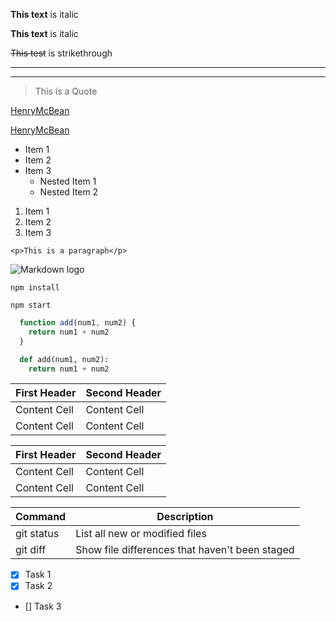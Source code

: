 <!-- Strong -->
**This text** is italic

__This text__ is italic

<!-- strikethrough -->
~~This test~~ is strikethrough

<!-- Horizonatl Rule -->
---
___

<!-- Block Quotes -->
> This is a Quote


<!-- Links -->
[HenryMcBean](henrymcbean.com)

[HenryMcBean](henrymcbean.com "Henry McBean")


<!-- UL -->
* Item 1
* Item 2
* Item 3
  * Nested Item 1
  * Nested Item 2

<!-- OL -->
1. Item 1
1. Item 2
1. Item 3

<!-- Inline Code Block -->
`<p>This is a paragraph</p>`

<!-- Image -->
![Markdown logo](https://markdown-here.com/img/icon256.png)


<!-- Github Markdown -->

<!-- Code Blocks -->
```
npm install

npm start
```

```javascript
  function add(num1, num2) {
    return num1 + num2
  }
```

```python
  def add(num1, num2):
    return num1 + num2
```

<!-- Tables -->
| First Header  | Second Header |
| ------------- | ------------- |
| Content Cell  | Content Cell  |
| Content Cell  | Content Cell  |

| First Header  | Second Header |
| ------------  | ------------- |
| Content Cell  | Content Cell  |
| Content Cell  | Content Cell  |

| Command | Description |
| --- | --- |
| git status | List all new or modified files |
| git diff | Show file differences that haven't been staged |

<!-- Task List -->
* [x] Task 1
* [x] Task 2
* []  Task 3

